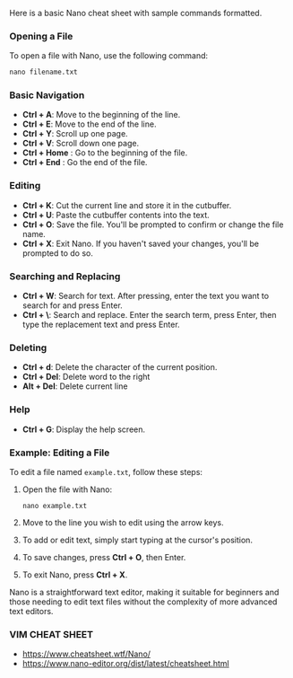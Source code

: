 Here is a basic Nano cheat sheet with sample commands formatted.

### Opening a File
To open a file with Nano, use the following command:
```cmd
nano filename.txt
```

### Basic Navigation
- **Ctrl + A**: Move to the beginning of the line.
- **Ctrl + E**: Move to the end of the line.
- **Ctrl + Y**: Scroll up one page.
- **Ctrl + V**: Scroll down one page.
- **Ctrl + Home** : Go to the beginning of the file.
- **Ctrl + End** : Go the end of the file.

### Editing
- **Ctrl + K**: Cut the current line and store it in the cutbuffer.
- **Ctrl + U**: Paste the cutbuffer contents into the text.
- **Ctrl + O**: Save the file. You'll be prompted to confirm or change the file name.
- **Ctrl + X**: Exit Nano. If you haven't saved your changes, you'll be prompted to do so.

### Searching and Replacing
- **Ctrl + W**: Search for text. After pressing, enter the text you want to search for and press Enter.
- **Ctrl + \\**: Search and replace. Enter the search term, press Enter, then type the replacement text and press Enter.

### Deleting
- **Ctrl + d**: Delete the character of the current position.
- **Ctrl + Del**: Delete word to the right
- **Alt + Del**: Delete current line 

### Help
- **Ctrl + G**: Display the help screen.

### Example: Editing a File
To edit a file named `example.txt`, follow these steps:

1. Open the file with Nano:
    ```
    nano example.txt
    ```

2. Move to the line you wish to edit using the arrow keys.

3. To add or edit text, simply start typing at the cursor's position.

4. To save changes, press **Ctrl + O**, then Enter.

5. To exit Nano, press **Ctrl + X**.

Nano is a straightforward text editor, making it suitable for beginners and those needing to edit text files without the complexity of more advanced text editors.

### VIM CHEAT SHEET
- https://www.cheatsheet.wtf/Nano/
- https://www.nano-editor.org/dist/latest/cheatsheet.html